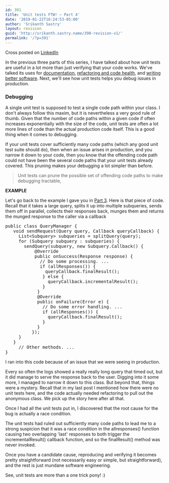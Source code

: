 ```yaml
---
id: 391
title: 'Unit tests FTW! — Part 4'
date: '2019-01-22T16:24:53-05:00'
author: 'Srikanth Sastry'
layout: revision
guid: 'http://srikanth.sastry.name/390-revision-v1/'
permalink: '/?p=391'
---
```


<!-- wp:paragraph {"backgroundColor":"pale-cyan-blue"} -->
<p class="has-background has-pale-cyan-blue-background-color">Cross posted on <a href="https://www.linkedin.com/pulse/unit-tests-ftw-part-4-srikanth-sastry/">LinkedIn</a></p>
<!-- /wp:paragraph -->

<!-- wp:paragraph -->
<p>In the previous three  parts of this series, I have talked about how unit tests are useful in a  lot more than just verifying that your code works. We've talked its  uses for <a rel="noreferrer noopener" aria-label="documentation (opens in a new tab)" href="http://srikanth.sastry.name/merits-of-unit-tests-part-1/" target="_blank">documentation</a>, <a rel="noreferrer noopener" aria-label="refactoring and code health (opens in a new tab)" href="http://srikanth.sastry.name/the-merits-of-unit-tests-part-2/" target="_blank">refactoring and code health</a>, and <a rel="noreferrer noopener" aria-label="writing better software (opens in a new tab)" href="http://srikanth.sastry.name/the-merits-of-unit-tests-part-3/" target="_blank">writing better software</a>. Next, we'll see how unit tests helps you debug issues in production. </p>
<!-- /wp:paragraph -->

<!-- wp:more -->
<!--more-->
<!-- /wp:more -->

<!-- wp:heading {"level":3} -->
<h3>Debugging </h3>
<!-- /wp:heading -->

<!-- wp:paragraph -->
<p>A single unit test is supposed to test a single code path within your
 class. I don't always follow this maxim, but it is nevertheless a very 
good rule of thumb. Given that the number of code paths within a given 
code if often increases exponentially with the size of the code, unit 
tests are often a lot more lines of code than the actual production code
 itself. This is a good thing when it comes to debugging.</p>
<!-- /wp:paragraph -->

<!-- wp:paragraph -->
<p>If your unit tests cover sufficiently many code paths (which any good
 unit test suite should do), then when an issue arises in production, 
and you narrow it down to your code, then you know that the offending 
code path could not have been the several code paths that your unit 
tests already covered. This pruning makes your debugging a lot simpler 
than before.</p>
<!-- /wp:paragraph -->

<!-- wp:quote -->
<blockquote class="wp-block-quote"><p>
  Unit tests can prune the possible set of offending code paths to make debugging tractable, 
</p></blockquote>
<!-- /wp:quote -->

<!-- wp:paragraph -->
<p><strong>EXAMPLE</strong></p>
<!-- /wp:paragraph -->

<!-- wp:paragraph -->
<p>Let's go back to the example I gave you in <a href="https://www.linkedin.com/pulse/merits-unit-tests-part-3-srikanth-sastry/" target="_blank" rel="noreferrer noopener">Part 3</a>.
 Here is that piece of code. Recall that it takes a large query, splits 
it up into multiple subqueries, sends them off in parallel, collects 
their responses back, munges them and returns the munged response to the
 caller via a callback </p>
<!-- /wp:paragraph -->

<!-- wp:preformatted -->
<pre class="wp-block-preformatted">public class QueryManager {<br>   void sendRequest(Query query, Callback queryCallback) {<br>     List&lt;Subquery> subqueries = splitQuery(query);<br>     for (Subquery subquery : subqueries) {<br>       sendQuery(subquery, new Subquery.Callback() {<br>           @Override<br>           public onSuccess(Response response) {<br>             // Do some processing. ...<br>             if (allResponses()) {<br>               queryCallback.finalResult();<br>              } else {<br>                queryCallback.incrementalResult();<br>              }<br>            }<br>            @Override<br>            public onFailure(Error e) {<br>              // Do some error handling. ... <br>              if (allResponses()) {<br>                queryCallback.finalResult();<br>              }<br>            }<br>          });<br>     }<br>   }<br>     // Other methods. ... <br>} </pre>
<!-- /wp:preformatted -->

<!-- wp:paragraph -->
<p>I ran into this code because of an issue that we were seeing in production. </p>
<!-- /wp:paragraph -->

<!-- wp:paragraph -->
<p>Every so often the logs showed a really really long query that timed 
out, but it did manage to serve the response back to the user. Digging 
into it some more, I managed to narrow it down to this class. But beyond
 that, things were a mystery. Recall that in my last post I mentioned 
how there were no unit tests here, and the code actually needed 
refactoring to pull out the anonymous class. We pick up the story here 
after all that.</p>
<!-- /wp:paragraph -->

<!-- wp:paragraph -->
<p>Once I had all the unit tests put in, I discovered that the root cause for the bug is actually a race condition.</p>
<!-- /wp:paragraph -->

<!-- wp:paragraph -->
<p>The unit tests had ruled out sufficiently many code paths to lead me 
to a strong suspicion that it was a race condition in the allresponses()
 function causing two overlapping 'last' responses to both trigger the 
incrementalResult() callback function, and so the finalResult() method 
was never invoked. </p>
<!-- /wp:paragraph -->

<!-- wp:paragraph -->
<p>Once you have a candidate cause, reproducing and verifying it becomes
 pretty straightforward (not necessarily easy or simple, but 
straightforward), and the rest is just mundane software engineering. </p>
<!-- /wp:paragraph -->

<!-- wp:paragraph -->
<p>See, unit tests are more than a one trick pony! :)</p>
<!-- /wp:paragraph -->